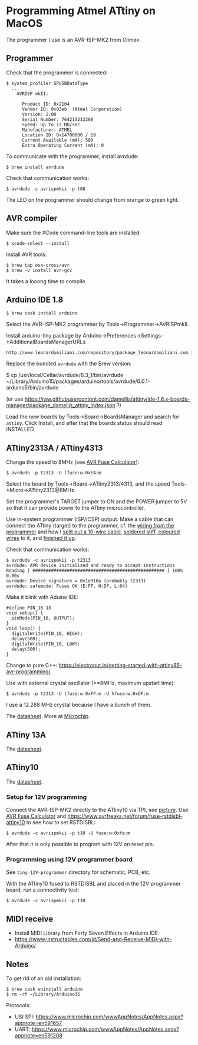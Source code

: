 # Programming Atmel ATtiny on MacOS

The programmer I use is an AVR-ISP-MK2 from Olimex.

## Programmer

Check that the programmer is connected:

    $ system_profiler SPUSBDataType
      ...
        AVRISP mkII:

          Product ID: 0x2104
          Vendor ID: 0x03eb  (Atmel Corporation)
          Version: 2.00
          Serial Number: 764215213308
          Speed: Up to 12 Mb/sec
          Manufacturer: ATMEL
          Location ID: 0x14700000 / 19
          Current Available (mA): 500
          Extra Operating Current (mA): 0

To communicate with the programmer, install avrdude:

    $ brew install avrdude

Check that communication works:

    $ avrdude -c avrispmkii -p t88

The LED on the programmer should change from orange to green light.

## AVR compiler

Make sure the XCode command-line tools are installed:

    $ xcode-select --install

Install AVR tools:

    $ brew tap osx-cross/avr
    $ brew -v install avr-gcc

It takes a looong time to compile.

## Arduino IDE 1.8

    $ brew cask install arduino

Select the AVR-ISP-MK2 programmer by Tools->Programmer->AVRISPmkII.

Install arduino-tiny package by Arduino->Preferences->Settings->AdditionalBoardsManagerURLs

    http://www.leonardomiliani.com/repository/package_leonardomiliani.com_index.json

Replace the bundled `avrdude` with the Brew version:

  $ cp /usr/local/Cellar/avrdude/6.3_1/bin/avrdude \
       ~/Library/Arduino15/packages/arduino/tools/avrdude/6.0.1-arduino5/bin/avrdude

(or use https://raw.githubusercontent.com/damellis/attiny/ide-1.6.x-boards-manager/package_damellis_attiny_index.json ?)

Load the new boards by Tools->Board->BoardsManager and search for `attiny`.  Click Install, and after that the boards status should read INSTALLED.

## ATtiny2313A / ATtiny4313

Change the speed to 8MHz (see [AVR Fuse Calculator](http://www.engbedded.com/fusecalc/)):

    $ avrdude -p t2313 -U lfuse:w:0xE4:m

Select the board by Tools->Board->ATtiny2313/4313, and the speed Tools->Micro->ATtiny2313@8MHz.

Set the programmer's TARGET jumper to ON and the POWER jumper to 5V so that it can provide power to the ATtiny microcontroller.

Use in-system programmer (ISP/ICSP) output.  Make a cable that can connect the ATtiny (target) to the programmer, cf. the [wiring from the programmer](icsp-cable.png) and how I [split out a 10-wire cable](icsp-wire-split.png), [soldered stiff, coloured wires](cable-heatshrink.jpg) to it, and [finished it up](cable-finished.jpg).

Check that communication works:

    $ avrdude -c avrispmkii -p t2313
    avrdude: AVR device initialized and ready to accept instructions
    Reading | ################################################## | 100% 0.00s
    avrdude: Device signature = 0x1e910a (probably t2313)
    avrdude: safemode: Fuses OK (E:FF, H:DF, L:64)

Make it blink with Aduino IDE:

    #define PIN_16 13
    void setup() {
      pinMode(PIN_16, OUTPUT);
    }
    void loop() {
      digitalWrite(PIN_16, HIGH);
      delay(500);
      digitalWrite(PIN_16, LOW);
      delay(500);
    }

Change to pure C++: https://electronut.in/getting-started-with-attiny85-avr-programming/

Use with external crystal oscillator (>=8MHz, maximum upstart time):

    $ avrdude -p t2313 -U lfuse:w:0xFF:m -U hfuse:w:0xDF:m

I use a 12.288 MHz crystal because I have a bunch of them.

The [datasheet](http://ww1.microchip.com/downloads/en/devicedoc/8246s.pdf).  More at [Microchip](https://www.microchip.com/wwwproducts/en/ATtiny2313).


## ATtiny 13A

The [datasheet](http://ww1.microchip.com/downloads/en/DeviceDoc/doc8126.pdf).

## ATtiny10

The [datasheet](http://ww1.microchip.com/downloads/en/DeviceDoc/atmel-8127-avr-8-bit-microcontroller-attiny4-attiny5-attiny9-attiny10_datasheet.pdf).

### Setup for 12V programming

Connect the AVR-ISP-MK2 directly to the ATtiny10 via TPI, see [picture](?).  Use [AVR Fuse Calculator](http://www.engbedded.com/fusecalc/) and https://www.avrfreaks.net/forum/fuse-rstdisbl-attiny10 to see how to set RSTDISBL:

    $ avrdude -c avrispmkii -p t10 -U fuse:w:0xfe:m

After that it is only possible to program with 12V on reset pin.

### Programming using 12V programmer board

See `tiny-12V-programmer` directory for schematic, PCB, etc. 

With the ATtiny10 fused to RSTDISBL and placed in the 12V programmer board, run a connectivity test:

    $ avrdude -c avrispmkii -p t10 


## MIDI receive

- Install MIDI Library from Forty Seven Effects in Arduino IDE.
- https://www.instructables.com/id/Send-and-Receive-MIDI-with-Arduino/


## Notes

To get rid of an old installation:

    $ brew cask uninstall arduino
    $ rm -rf ~/Library/Arduino15

Protocols:

- USI SPI: https://www.microchip.com/wwwAppNotes/AppNotes.aspx?appnote=en591657
- UART: https://www.microchip.com/wwwAppNotes/AppNotes.aspx?appnote=en591208

